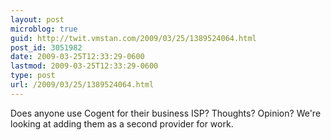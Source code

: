 ```yaml
---
layout: post
microblog: true
guid: http://twit.vmstan.com/2009/03/25/1389524064.html
post_id: 3051982
date: 2009-03-25T12:33:29-0600
lastmod: 2009-03-25T12:33:29-0600
type: post
url: /2009/03/25/1389524064.html
---
```

Does anyone use Cogent for their business ISP? Thoughts? Opinion? We're looking at adding them as a second provider for work.
